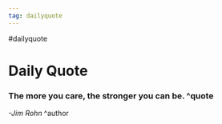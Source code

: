```yaml
---
tag: dailyquote
---
```


#dailyquote

# Daily Quote

### The more you care, the stronger you can be. ^quote
*-Jim Rohn* ^author
